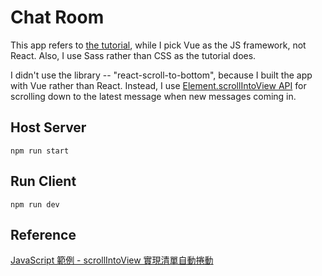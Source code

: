 # Chat Room

This app refers to [the tutorial](https://youtu.be/NU-HfZY3ATQ), while I pick Vue as the JS framework, not React. Also, I use Sass rather than CSS as the tutorial does.

I didn't use the library -- "react-scroll-to-bottom", because I built the app with Vue rather than React. Instead, I use [Element.scrollIntoView API](https://developer.mozilla.org/en-US/docs/Web/API/Element/scrollIntoView) for scrolling down to the latest message when new messages coming in.

## Host Server

`npm run start`

## Run Client

`npm run dev`

## Reference

[JavaScript 範例 - scrollIntoView 實現清單自動捲動](https://blog.darkthread.net/blog/js-scrollintoview/)
